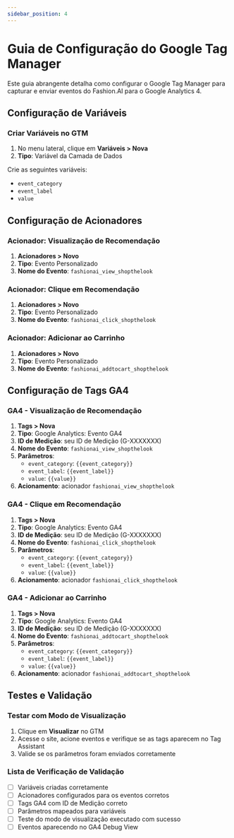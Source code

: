 ```yaml
---
sidebar_position: 4
---
```


# Guia de Configuração do Google Tag Manager

Este guia abrangente detalha como configurar o Google Tag Manager para capturar e enviar eventos do Fashion.AI para o Google Analytics 4.

## Configuração de Variáveis

### Criar Variáveis no GTM

1. No menu lateral, clique em **Variáveis > Nova**
2. **Tipo**: Variável da Camada de Dados

Crie as seguintes variáveis:
- `event_category`
- `event_label`
- `value`

## Configuração de Acionadores

### Acionador: Visualização de Recomendação

1. **Acionadores > Novo**
2. **Tipo**: Evento Personalizado
3. **Nome do Evento**: `fashionai_view_shopthelook`

### Acionador: Clique em Recomendação

1. **Acionadores > Novo**
2. **Tipo**: Evento Personalizado
3. **Nome do Evento**: `fashionai_click_shopthelook`

### Acionador: Adicionar ao Carrinho

1. **Acionadores > Novo**
2. **Tipo**: Evento Personalizado
3. **Nome do Evento**: `fashionai_addtocart_shopthelook`

## Configuração de Tags GA4

### GA4 - Visualização de Recomendação

1. **Tags > Nova**
2. **Tipo**: Google Analytics: Evento GA4
3. **ID de Medição**: seu ID de Medição (G-XXXXXXX)
4. **Nome do Evento**: `fashionai_view_shopthelook`
5. **Parâmetros**:
   - `event_category`: `{{event_category}}`
   - `event_label`: `{{event_label}}`
   - `value`: `{{value}}`
6. **Acionamento**: acionador `fashionai_view_shopthelook`

### GA4 - Clique em Recomendação

1. **Tags > Nova**
2. **Tipo**: Google Analytics: Evento GA4
3. **ID de Medição**: seu ID de Medição (G-XXXXXXX)
4. **Nome do Evento**: `fashionai_click_shopthelook`
5. **Parâmetros**:
   - `event_category`: `{{event_category}}`
   - `event_label`: `{{event_label}}`
   - `value`: `{{value}}`
6. **Acionamento**: acionador `fashionai_click_shopthelook`

### GA4 - Adicionar ao Carrinho

1. **Tags > Nova**
2. **Tipo**: Google Analytics: Evento GA4
3. **ID de Medição**: seu ID de Medição (G-XXXXXXX)
4. **Nome do Evento**: `fashionai_addtocart_shopthelook`
5. **Parâmetros**:
   - `event_category`: `{{event_category}}`
   - `event_label`: `{{event_label}}`
   - `value`: `{{value}}`
6. **Acionamento**: acionador `fashionai_addtocart_shopthelook`

## Testes e Validação

### Testar com Modo de Visualização

1. Clique em **Visualizar** no GTM
2. Acesse o site, acione eventos e verifique se as tags aparecem no Tag Assistant
3. Valide se os parâmetros foram enviados corretamente

### Lista de Verificação de Validação

- [ ] Variáveis criadas corretamente
- [ ] Acionadores configurados para os eventos corretos
- [ ] Tags GA4 com ID de Medição correto
- [ ] Parâmetros mapeados para variáveis
- [ ] Teste do modo de visualização executado com sucesso
- [ ] Eventos aparecendo no GA4 Debug View
